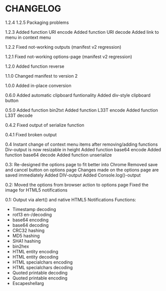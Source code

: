 CHANGELOG
=============================

1.2.4
1.2.5
Packaging problems

1.2.3
Added function URI encode
Added function URI decode
Added link to menu in context menu

1.2.2
Fixed not-working outputs (manifest v2 regression)

1.2.1
Fixed not-working options-page (manifest v2 regression)

1.2.0
Added function reverse

1.1.0
Changed manifest to version 2

1.0.0
Added in-place conversion

0.6.0
Added automatic clipboard funtionality
Added div-style clipboard button

0.5.0
Added function bin2txt
Added function L33T encode
Added function L33T decode

0.4.2
Fixed output of serialize function

0.4.1
Fixed broken output

0.4
Instant change of context menu items after removing/adding functions
Div-output is now resizable in height
Added function base64 encode
Added function base64 decode 
Added function unserialize

0.3:
Re-designed the options page to fit better into Chrome
Removed save and cancel button on options page
Changes made on the options page are saved immediately
Added DIV-output
Added Console.log()-output

0.2:
Moved the options from browser action to options page
Fixed the image for HTML5 notifications

0.1:
Output via alert() and native HTML5 Notifications
Functions:
- Timestamp decoding
- rot13 en-/decoding
- base64 encoding
- base64 decoding
- CRC32 hashing
- MD5 hashing
- SHA1 hashing
- bin2hex
- HTML entity encoding
- HTML entity decoding
- HTML specialchars encoding
- HTML specialchars decoding
- Quoted printable decoding
- Quoted printable encoding
- Escapeshellarg
